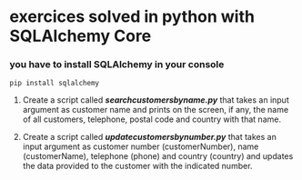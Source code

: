 # exercices solved in python with SQLAlchemy Core

### you have to install SQLAlchemy in your console

```
pip install sqlalchemy
```

1. Create a script called **_searchcustomersbyname.py_** that takes an input argument as
customer name and prints on the screen, if any, the name of all customers, telephone, postal code and
country with that name.

2. Create a script called **_updatecustomersbynumber.py_** that takes an input argument as
customer number (customerNumber), name (customerName), telephone (phone) and country (country) and
updates the data provided to the customer with the indicated number.
